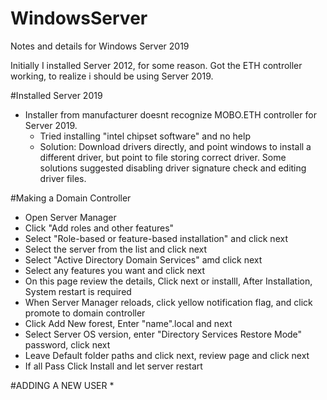 # WindowsServer
Notes and details for Windows Server 2019

Initially I installed Server 2012, for some reason. Got the ETH controller working, to realize i should be using Server 2019.

#Installed Server 2019
* Installer from manufacturer doesnt recognize MOBO.ETH controller for Server 2019.
  * Tried installing "intel chipset software" and no help
  * Solution: Download drivers directly, and point windows to install a different driver, but point to file storing correct driver. Some solutions suggested disabling driver signature check and editing driver files. 
  
#Making a Domain Controller
* Open Server Manager
* Click "Add roles and other features"
* Select "Role-based or feature-based installation" and click next
* Select the server from the list and click next
* Select "Active Directory Domain Services" amd click next
* Select any features you want and click next
* On this page review the details, Click next or installl, After Installation, System restart is required
* When Server Manager reloads, click yellow notification flag, and click promote to domain controller
* Click Add New forest, Enter "name".local and next
* Select Server OS version, enter "Directory Services Restore Mode" password, click next
* Leave Default folder paths and click next, review page and click next
* If all Pass Click Install and let server restart

#ADDING A NEW USER
*
